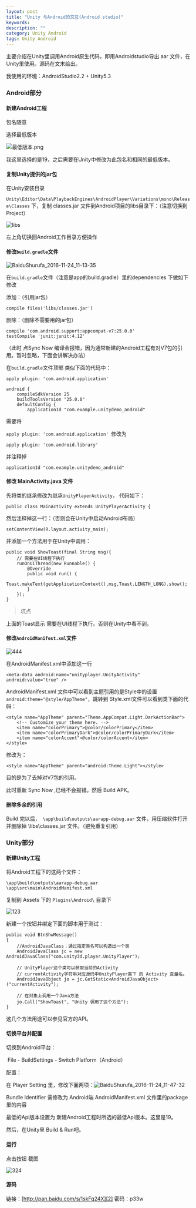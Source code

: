 ```yaml
---
layout: post
title: "Unity 与Android的交互(Android studio)"
keywords: 
description: ""
category: Unity Android
tags: Unity Android
---
```


<!--markdown-->主要介绍在Unity里调用Android原生代码，即用Androidstudio导出 aar 文件，在Unity里使用。源码在文末给出。  

我使用的环境：AndroidStudio2.2 +  Unity5.3

### Android部分  

#### 新建Android工程  
  
包名随意  
  
选择最低版本

![最低版本.png][1]  
  
我这里选择的是19，之后需要在Unity中修改为此包名和相同的最低版本。  

#### 复制Unity提供的jar包  

在Unity安装目录

 `Unity\Editor\Data\PlaybackEngines\AndroidPlayer\Variations\mono\Release\Classes` 下，复制 classes.jar 文件到Android项目的libs目录下：（注意切换到Project）  
  
![libs](http://539go.com/usr/uploads/2016/11-24/libs.png)  
  
左上角切换回Android工作目录方便操作  
  
#### 修改`build.gradle`文件  
  
![BaiduShurufa_2016-11-24_11-13-35](http://539go.com/usr/uploads/2016/11-24/BaiduShurufa_2016-11-24_11-13-35.png)  
  
在`build.gradle`文件（注意是app的build.gradle）里的dependencies 下做如下修改  
  
添加：（引用jar包）  
  
```  
compile files('libs/classes.jar')  
```  
  
删除：（删除不需要用的jar包）  
  
```  
compile 'com.android.support:appcompat-v7:25.0.0'  
testCompile 'junit:junit:4.12'  
```  
  
（此时 点Sync Now 编译会报错，因为通常新建的Android工程有对V7包的引用。暂时忽略，下面会讲解决办法）  
  
在`build.gradle`文件顶部 类似下面的代码中：  
  
```  
apply plugin: 'com.android.application'  
  
android {  
    compileSdkVersion 25  
    buildToolsVersion "25.0.0"  
    defaultConfig {  
        applicationId "com.example.unitydemo_android"  
```  
  
需要将 
  
`apply plugin: 'com.android.application' `修改为  
  
`apply plugin: 'com.android.library'`  
  
并注释掉  
  
```  
applicationId "com.example.unitydemo_android"  
```  
  
#### 修改 MainActivity.java 文件  
  
先将类的继承修改为继承`UnityPlayerActivity`， 代码如下：  
```  
public class MainActivity extends UnityPlayerActivity {  
```  
  
然后注释掉这一行：（否则会在Unity中启动Android布局）  
  
```  
setContentView(R.layout.activity_main);  
```  
  
并添加一个方法用于在Unity中调用：  
  
```  
public void ShowToast(final String msg){  
    // 需要在UI线程下执行  
    runOnUiThread(new Runnable() {  
        @Override  
        public void run() {  
            Toast.makeText(getApplicationContext(),msg,Toast.LENGTH_LONG).show();  
        }  
    });  
}  
```  
  
> 坑点  
  
上面的Toast显示 需要在UI线程下执行。否则在Unity中看不到。  
  
#### 修改`AndroidManifest.xml`文件  
  
![444](http://539go.com/usr/uploads/2016/11-24/444.png)  
  
在AndroidManifest.xml中添加这一行  
  
```  
<meta-data android:name="unityplayer.UnityActivity" android:value="true" />  
```  
  
AndroidManifest.xml 文件中可以看到主题引用的是Style中的设置`android:theme="@style/AppTheme"`，跳转到 Style.xml文件可以看到类下面的代码：  
  
```  
<style name="AppTheme" parent="Theme.AppCompat.Light.DarkActionBar">  
    <!-- Customize your theme here. -->  
    <item name="colorPrimary">@color/colorPrimary</item>  
    <item name="colorPrimaryDark">@color/colorPrimaryDark</item>  
    <item name="colorAccent">@color/colorAccent</item>  
</style>  
```  
  
修改为：  
  
```  
<style name="AppTheme" parent="android:Theme.Light"></style>  
```  
  
目的是为了去掉对V7包的引用。  
  
此时重新 Sync Now ,已经不会报错。然后 Build APK。  
  
#### 删除多余的引用  
  
Build 完以后，` \app\build\outputs\aarapp-debug.aar`  文件，用压缩软件打开并删除掉 \libs\classes.jar 文件。（避免重复引用）  
  
### Unity部分  
  
#### 新建Unity工程  
  
将Android工程下的这两个文件：  
  
```  
\app\build\outputs\aarapp-debug.aar  
\app\src\main\AndroidManifest.xml  
```  
  
复制到 Assets 下的 `Plugins\Android\` 目录下  
  
![123](http://539go.com/usr/uploads/2016/11-24/123.png)  
  
新建一个按钮并绑定下面的脚本用于测试：  
  
    public void BtnShwMessage()  
    {  
        //AndroidJavaClass：通过指定类名可以构造出一个类  
        AndroidJavaClass jc = new AndroidJavaClass("com.unity3d.player.UnityPlayer");  
    
    	// UnityPlayer这个类可以获取当前的Activity  
        // currentActivity字符串对应源码中UnityPlayer类下 的 Activity 变量名。  
        AndroidJavaObject jo = jc.GetStatic<AndroidJavaObject>("currentActivity");  
        
        // 在对象上调用一个Java方法  
        jo.Call("ShowToast", "Unity 调用了这个方法");  
    }  
这几个方法用途可以参见官方的API。  
  
#### 切换平台并配置  
  
切换到Android平台：  
  
​	File - BuildSettings - Switch Platform（Android）  
  
配置：  
  
在 Player Setting 里，修改下面两项：![BaiduShurufa_2016-11-24_11-47-32](http://539go.com/usr/uploads/2016/11-24/BaiduShurufa_2016-11-24_11-47-32.png)  
  
Bundle Identifier 需修改为 Android端 AndroidManifest.xml 文件里的package 里的内容  
  
最低的Api版本设置为 新建Android工程时所选的最低Api版本。这里是19。  
  
然后，在Unity里 Build & Run吧。  
  
#### 运行  
  
点击按钮 截图  
  
![324](http://539go.com/usr/uploads/2016/11-24/324.png)  
  
#### 源码  
  
链接：[http://pan.baidu.com/s/1skFq24X][2] 密码：p33w  
  
  
  [1]: http://539go.com/usr/uploads/2016/11/3165343850.png  
  [2]: http://pan.baidu.com/s/1skFq24X  
